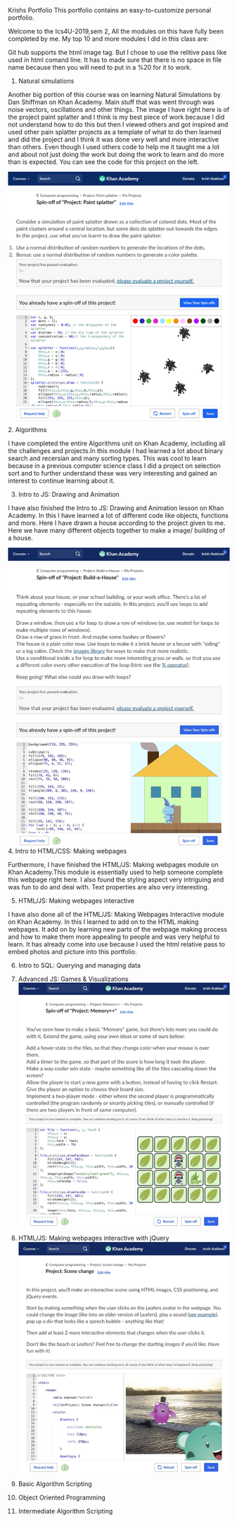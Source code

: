 Krishs Portfolio
This portfolio contains an easy-to-customize personal portfolio.



Welcome to the Ics4U-2019,sem 2, All the modules on this have fully been completed by me. My top 10 and more modules I did in this class are:


Git hub supports the html image tag. But I chose to use the relitive pass like used in html comand line. It has to made sure that there is no space in file name because then you will need to put in a %20 for it to work. 


1. Natural simulations


Another big portion of this course was on learning Natural Simulations by Dan Shiffman on Khan Academy. Main stuff that was went through was noise vectors, oscillations and other things. The image I have right here is of the project paint splatter and I think is my best piece of work because I did not understand how to do this but then I viewed others and got inspired and used other pain splatter projects as a template of what to do then learned and did the project and I think it was done very well and more interactive than others. Even though I used others code to help me it taught me a lot and about not just doing the work but doing the work to learn and do more than is expected.  You can see the code for this project on the left. 

![](unnamed.jpg)
2. Algorithms

I have completed the entire Algorithms unit on Khan Academy, including all the challenges and projects.In this module I had learned a lot about binary search and recersian and many sorting types. This was cool to learn because in a previous computer science class I did a project on selection sort and to further understand these was very interesting and gained an interest to continue learning about it. 


3. Intro to JS: Drawing and Animation

I have also finished the Intro to JS: Drawing and Animation lesson on Khan Academy. In this I have learned a lot of different code like objects, functions and more. Here I have drawn a house according to the project given to me. Here we have many different objects together to make a image/ building of a house. 

![](Jsdrawingandanimation.jpg)
4. Intro to HTML/CSS: Making webpages

Furthermore, I have finished the HTML/JS: Making webpages module on Khan Academy.This module is essentially used to help someone complete this webpage right here. I also found the styling aspect very intriguing and was fun to do and deal with. Text properties are also very interesting. 

5. HTML/JS: Making webpages interactive

I have also done all of the HTML/JS: Making Webpages Interactive module on Khan Academy. In this I learned to add on to the HTML making webpages. It add on by learning new parts of the webpage making process and how to make them more appealing to people and was very helpful to learn. It has already come into use because I used the html relative pass to embed photos and picture into this portfolio. 

6. Intro to SQL: Querying and managing data

7. Advanced JS: Games & Visualizations
![](gamesndvis.jpg)
8. HTML/JS: Making webpages interactive with jQuery
![](lbbfsaojdbvcjsdbvv.jpg)
9. Basic Algorithm Scripting

10. Object Oriented Programming

11. Intermediate Algorithm Scripting

